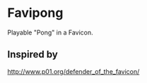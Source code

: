 # Favipong
Playable "Pong" in a Favicon.
## Inspired by
http://www.p01.org/defender_of_the_favicon/
